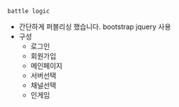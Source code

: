 `battle logic`
- 간단하게 퍼블리싱 했습니다. bootstrap jquery 사용
- 구성
    - 로그인
    - 회원가입
    - 메인페이지
    - 서버선택
    - 채널선택
    - 인게임